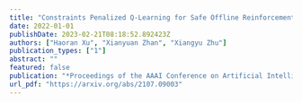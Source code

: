 ```yaml
---
title: "Constraints Penalized Q-Learning for Safe Offline Reinforcement Learning"
date: 2022-01-01
publishDate: 2023-02-21T08:18:52.892423Z
authors: ["Haoran Xu", "Xianyuan Zhan", "Xiangyu Zhu"]
publication_types: ["1"]
abstract: ""
featured: false
publication: "*Proceedings of the AAAI Conference on Artificial Intelligence*"
url_pdf: "https://arxiv.org/abs/2107.09003"
---
```


